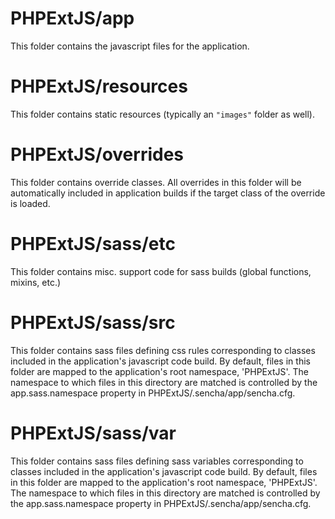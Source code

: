 # PHPExtJS/app

This folder contains the javascript files for the application.

# PHPExtJS/resources

This folder contains static resources (typically an `"images"` folder as well).

# PHPExtJS/overrides

This folder contains override classes. All overrides in this folder will be 
automatically included in application builds if the target class of the override
is loaded.

# PHPExtJS/sass/etc

This folder contains misc. support code for sass builds (global functions, 
mixins, etc.)

# PHPExtJS/sass/src

This folder contains sass files defining css rules corresponding to classes
included in the application's javascript code build.  By default, files in this 
folder are mapped to the application's root namespace, 'PHPExtJS'. The
namespace to which files in this directory are matched is controlled by the
app.sass.namespace property in PHPExtJS/.sencha/app/sencha.cfg. 

# PHPExtJS/sass/var

This folder contains sass files defining sass variables corresponding to classes
included in the application's javascript code build.  By default, files in this 
folder are mapped to the application's root namespace, 'PHPExtJS'. The
namespace to which files in this directory are matched is controlled by the
app.sass.namespace property in PHPExtJS/.sencha/app/sencha.cfg. 
